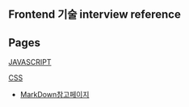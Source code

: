 ## Frontend 기술 interview reference 


## Pages
<a href="./javascript.md"> JAVASCRIPT </a>

<a href="./CSS.md"> CSS </a>


- <a href="./markdown.md">MarkDown참고페이지</a>
